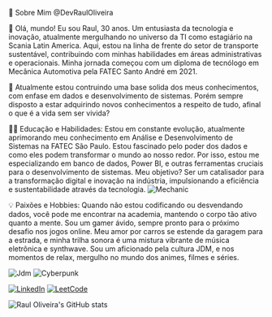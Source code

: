 
 🚀 Sobre Mim @DevRaulOliveira

👋 Olá, mundo! Eu sou Raul, 30 anos. Um entusiasta da tecnologia e inovação, atualmente mergulhando no universo da TI como estagiário na Scania Latin America. Aqui, estou na linha de frente do setor de transporte sustentável, contribuindo com minhas habilidades em áreas administrativas e operacionais. Minha jornada começou com um diploma de tecnólogo em Mecânica Automotiva pela FATEC Santo André em 2021.

🌱 Atualmente estou contruindo uma base solida dos meus conhecimentos, com enfase em dados e desenvolvimento de sistemas. Porém sempre disposto a estar adquirindo novos conhecimentos a respeito de tudo, afinal o que é a vida sem ser vivida?

👨‍💻 Educação e Habilidades: Estou em constante evolução, atualmente aprimorando meu conhecimento em Análise e Desenvolvimento de Sistemas na FATEC São Paulo. Estou fascinado pelo poder dos dados e como eles podem transformar o mundo ao nosso redor. Por isso, estou me especializando em banco de dados, Power BI, e outras ferramentas cruciais para o desenvolvimento de sistemas. Meu objetivo? Ser um catalisador para a transformação digital e inovação na indústria, impulsionando a eficiência e sustentabilidade através da tecnologia.
![Mechanic](https://images.unsplash.com/photo-1530124566582-a618bc2615dc?q=80&w=2070&auto=format&fit=crop&ixlib=rb-4.0.3&ixid=M3wxMjA3fDB8MHxwaG90by1wYWdlfHx8fGVufDB8fHx8fA%3D%3D)

💡 Paixões e Hobbies: Quando não estou codificando ou desvendando dados, você pode me encontrar na academia, mantendo o corpo tão ativo quanto a mente. Sou um gamer ávido, sempre pronto para o próximo desafio nos jogos online. Meu amor por carros se estende da garagem para a estrada, e minha trilha sonora é uma mistura vibrante de música eletrônica e synthwave. Sou um aficionado pela cultura JDM, e nos momentos de relax, mergulho no mundo dos animes, filmes e séries.

![Jdm](https://images.unsplash.com/photo-1706569052896-5e348ba09e68?q=80&w=2070&auto=format&fit=crop&ixlib=rb-4.0.3&ixid=M3wxMjA3fDB8MHxwaG90by1wYWdlfHx8fGVufDB8fHx8fA%3D%3D)
![Cyberpunk](https://static.cdprojektred.com/cms.cdprojektred.com/16x9_big/872822c5e50dc71f345416098d29fc3ae5cd26c1-1280x720.jpg)

[![LinkedIn](https://img.shields.io/badge/LinkedIn-0077B5?style=for-the-badge&logo=linkedin&logoColor=white)](https://www.linkedin.com/in/dev-raul-oliveira?lipi=urn%3Ali%3Apage%3Ad_flagship3_profile_view_base_contact_details%3BtFqbzy%2BUSI2ffkNrrOsRTA%3D%3D)
[![LeetCode](https://img.shields.io/badge/-LeetCode-FFA116?style=for-the-badge&logo=LeetCode&logoColor=black)](https://leetcode.com/u/DevRaulOliveira/)

![Raul Oliveira's GitHub stats](https://github-readme-stats.vercel.app/api?username=DevRaulOliveira&show_icons=true&theme=tokyonight)
<!-- ![Top Langs](https://github-readme-stats.vercel.app/api/top-langs/?username=DevRaulOliveira&hide_progress=true&theme=tokyonight)

